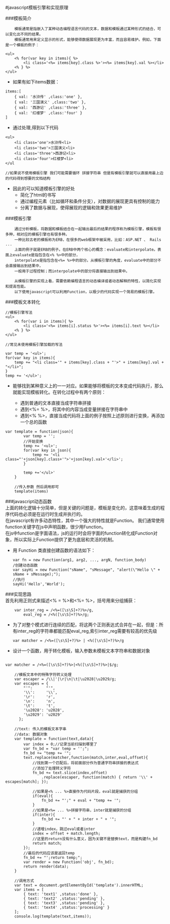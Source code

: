 #javascript模板引擎和实现原理 

###模板简介 

        模板通常是指嵌入了某种动态编程语言代码的文本，数据和模板通过某种形式的结合，可以变化出不同的结果。  
        模板通常用来定义显示的形式，能够使得数据展现更为丰富，而且容易维护。例如，下面是一个模板的例子：  

```
<ul>
    <% for(var key in items){ %>
        <li class='<%= items[key].class %>'><%= items[key].val %></li>
    <% } %>
</ul>
```

-   如果有如下items数据：  

```
items:[
    { val: '水浒传' ,class:'one' },
    { val: '三国演义' ,class:'two' },
    { val: '西游记' ,class:'three' },
    { val: '红楼梦' ,class:'four' }
]
```

-   通过处理,得到以下代码  

```
<ul>
    <li class='one'>水浒传<li>
    <li class='two'>三国演义<li>
    <li class='three'>西游记<li>
    <li class='four'>红楼梦<li>
</ul

//如果说不使用模板引擎 我们可能需要循环 拼接字符串 但是有模板引擎就可以直接用最上边的代码得到想要的文档结构
``` 

-   因此的可以知道模板引擎的好处  
    +   简化了html的书写
    +   通过编程元素（比如循环和条件分支），对数据的展现更具有控制的能力
    +   分离了数据与展现，使得展现的逻辑和效果更易维护  

###模板引擎  

        通过分析模板，将数据和模板结合在一起输出最后的结果的程序称为模板引擎，模板有很多种，相对应的模板引擎也有很多种。 
        一种比较古老的模板称为ERB，在很多的web框架中被采用，比如：ASP.NET 、 Rails ...   
        上面的例子就是ERB的例子。在ERB中两个核心的概念：evaluate和interpolate。表面上evaluate是指包含在<% %>中的部分，  
        interpolate是指包含在<%= %>中的部分。从模板引擎的角度，evaluate中的部分不会直接输出到结果中，  
        一般用于过程控制；而interpolate中的部分将直接输出到结果中。

        从模板引擎的实现上看，需要依赖编程语言的动态编译或者动态解释的特性，以简化实现和提高性能。  
        以下使用javascript可以利用Function，以极少的代码实现一个简易的模板引擎。  

###模板文本转化  

```
//模板引擎写法
<ul>
    <% for(var i in items){ %>
        <li class='<%= items[i].status %>'><%= items[i].text %></li>
    <% } %>
</ul>

//常见未使用模板引擎加载的写法

var temp = '<ul>';
for(var key in items){
    temp += "<li class='" + items[key].class + "'>" + items[key].val + "</li>";
}
temp += '</ul>';
```

-   能够找到某种意义上的一一对应。如果能够将模板的文本变成代码执行，那么就能实现模板转化。在转化过程中有两个原则：

    +   遇到普通的文本直接当成字符串拼接
    +   遇到<%= %>，将其中的内容当成变量拼接在字符串中
    +   遇到<% %>，直接当成代码将上面的例子按照上述原则进行变换，再添加一个总的函数  

```
var template = function(json){
        var temp = '';
        //开始变换
        temp += '<ul>';
        for(var key in json){
            temp += '<li class="'+json[key].class+'">'+json[key].val+'</li>';
        }

        temp +='</ul>'
    }

    //传入参数 然后调用即可
    template(items)
```  

###javascript动态函数  
        上面的转化逻辑十分简单，但是关键的问题是，模板是变化的，这意味着生成的程序代码也必须是在运行时生成并执行的。  
        在javascript有许多动态特性，其中一个强大的特性就是Function。
        我们通常使用function关键字在js中声明函数，很少用Function。  
        在js中function是字面语法，js的运行时会将字面的function转化成Function对象，所以实际上Function提供了更为底层和灵活的机制。  

-   用 Function 类直接创建函数的语法如下：  

        var fn = new Function(arg1, arg2, ..., argN, function_body)  
        /创建动态函数    
        var sayHi = new Function("sName", "sMessage", "alert(\"Hello \" + sName + sMessage);");
        //执行    
        sayHi('Hello','World');  

###实现思路  
    首先利用正则式来描述<% = %>和<%= %>，括号用来分组捕获：

        var inter_reg = /<%=([\s\S]+?)%>/g,
            eval_reg = /<%([\s\S]+?)%>/g;

-   为了对整个模式进行连续的匹配，将这两个正则表达式合并在一起，但是：所有inter_reg的字符串都能匹配eval_reg,索引inter_reg需要有较高的优先级  


        var matcher = /<%=([\s\S]+?)%> | <%([\s\S]+?)%>/g    

-   设计一个函数，用于转化模板，输入参数未模板文本字符串和数据对象  

```

var matcher = /<%=([\s\S]+?)%>|<%([\s\S]+?)%>|$/g;

    //模板文本中的特殊字符转义处理
    var escaper = /\\|'|\r|\n|\t|\u2028|\u2029/g;
    var escapes = {
        "'":      "'",
        '\\':     '\\',
        '\r':     'r',
        '\n':     'n',
        '\t':     't',
        '\u2028': 'u2028',
        '\u2029': 'u2029'
      };

    //text: 传入的模板文本字串
    //data: 数据对象
    var template = function(text,data){
        var index = 0;//记录当前扫描到哪里了
        var fn_bd = "var temp = '';";
        fn_bd += "temp += '";
        text.replace(matcher,function(match,inter,eval,offset){
            //找到第一个匹配后，将前面部分作为普通字符串拼接的表达式
            //添加了处理转义字符
            fn_bd += text.slice(index,offset)
                .replace(escaper, function(match) { return '\\' + escapes[match]; });

            //如果是<% ... %>直接作为代码片段，eval就是捕获的分组
            if(eval){
                fn_bd += "';" + eval + "temp += '";
            }
            //如果是<%= ... %>拼接字符串，inter就是捕获的分组
            if(inter){
                fn_bd += "' + " + inter + " + '";
            }
            //递增index，跳过eval或者inter
            index = offset + match.length;
            //这里的return没有什么意义，因为关键不是替换text，而是构建fn_bd
            return match;
        });
        //最后的代码应该是返回temp
        fn_bd += "';return temp;";
        var render = new Function('obj', fn_bd);
        return render(data);
    }

    //调用方式
    var text = document.getElementById('template').innerHTML;
    var items = [
        { text: 'text1' ,status:'done' },
        { text: 'text2' ,status:'pending' },
        { text: 'text3' ,status:'pending' },
        { text: 'text4' ,status:'processing' }
    ];
    console.log(template(text,items));

```